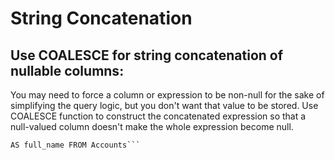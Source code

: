 # String Concatenation

## Use COALESCE for string concatenation of nullable columns:   
You may need to force a column or expression to be non-null for the sake of
simplifying the query logic, but you don't want that value to be stored.
Use COALESCE function to construct the concatenated expression so that a
null-valued column doesn't make the whole expression become null.
```EX: SELECT first_name || COALESCE(' ' || middle_initial || ' ', ' ') || last_name
AS full_name FROM Accounts```